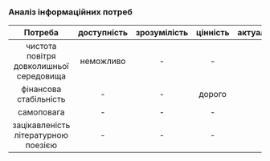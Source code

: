 ### Аналіз інформаційних потреб

| Потреба | доступність | зрозумілість | цінність | актуальність |
|:-------:|:-----------:|:------------:|:--------:|:------------:|
| чистота повітря довколишньої середовища | неможливо | - | - | - |
| фінансова стабільність | - | - | дорого | - |
| самоповага | - | - | - | - |
| зацікавленість літературною поезією | - | - | - | - |